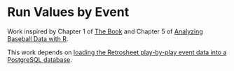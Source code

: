 Run Values by Event
===================

Work inspired by Chapter 1 of [The Book](http://www.amazon.com/gp/product/B00GW6A89Y) and Chapter 5 of [Analyzing Baseball Data with R](http://www.amazon.com/Analyzing-Baseball-Data-Chapman-Hall-ebook/dp/B00GBC36S4/ref=sr_sp-atf_title_1_1?s=digital-text&ie=UTF8&qid=1409819843&sr=1-1&keywords=Analyzing+Baseball+Data+with+R).

This work depends on [loading the Retrosheet play-by-play event data into a PostgreSQL database](/retrosheet/).
